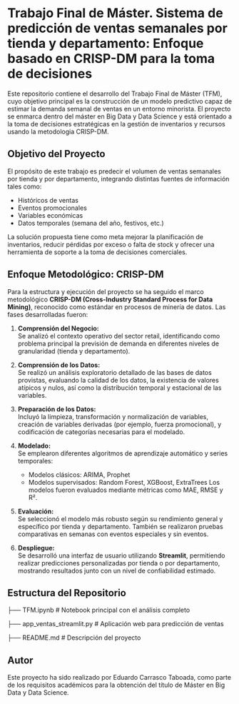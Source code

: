 # Trabajo Final de Máster. Sistema de predicción de ventas semanales por tienda y departamento: Enfoque basado en CRISP-DM para la toma de decisiones

Este repositorio contiene el desarrollo del Trabajo Final de Máster (TFM), cuyo objetivo principal es la construcción de un modelo predictivo capaz de estimar la demanda 
semanal de ventas en un entorno minorista. El proyecto se enmarca dentro del máster en Big Data y Data Science y está orientado a la toma de decisiones estratégicas en la gestión de inventarios y recursos usando la metodologia CRISP-DM.

## Objetivo del Proyecto

El propósito de este trabajo es predecir el volumen de ventas semanales por tienda y por departamento, integrando distintas fuentes de información tales como:
- Históricos de ventas
- Eventos promocionales
- Variables económicas
- Datos temporales (semana del año, festivos, etc.)

La solución propuesta tiene como meta mejorar la planificación de inventarios, reducir pérdidas por exceso o falta de stock y ofrecer una herramienta de soporte a la toma de decisiones comerciales.

## Enfoque Metodológico: CRISP-DM
Para la estructura y ejecución del proyecto se ha seguido el marco metodológico **CRISP-DM (Cross-Industry Standard Process for Data Mining)**, reconocido como estándar en procesos de minería de datos. Las fases desarrolladas fueron:

1. **Comprensión del Negocio:**  
   Se analizó el contexto operativo del sector retail, identificando como problema principal la previsión de demanda en diferentes niveles de granularidad (tienda y departamento).

2. **Comprensión de los Datos:**  
   Se realizó un análisis exploratorio detallado de las bases de datos provistas, evaluando la calidad de los datos, la existencia de valores atípicos y nulos, así como la distribución temporal y estacional de las variables.

3. **Preparación de los Datos:**  
   Incluyó la limpieza, transformación y normalización de variables, creación de variables derivadas (por ejemplo, fuerza promocional), y codificación de categorías necesarias para el modelado.

4. **Modelado:**  
   Se emplearon diferentes algoritmos de aprendizaje automático y series temporales:
   - Modelos clásicos: ARIMA, Prophet
   - Modelos supervisados: Random Forest, XGBoost, ExtraTrees
   Los modelos fueron evaluados mediante métricas como MAE, RMSE y R².

5. **Evaluación:**  
   Se seleccionó el modelo más robusto según su rendimiento general y específico por tienda y departamento. También se realizaron pruebas comparativas en semanas con eventos especiales y sin eventos.

6. **Despliegue:**  
   Se desarrolló una interfaz de usuario utilizando **Streamlit**, permitiendo realizar predicciones personalizadas por tienda o por departamento, mostrando resultados junto con un nivel de confiabilidad estimado.


## Estructura del Repositorio
├── TFM.ipynb # Notebook principal con el análisis completo

├── app_ventas_streamlit.py # Aplicación web para predicción de ventas

├── README.md # Descripción del proyecto

## Autor
Este proyecto ha sido realizado por Eduardo Carrasco Taboada, como parte de los requisitos académicos para la obtención del título de Máster en Big Data y Data Science.
